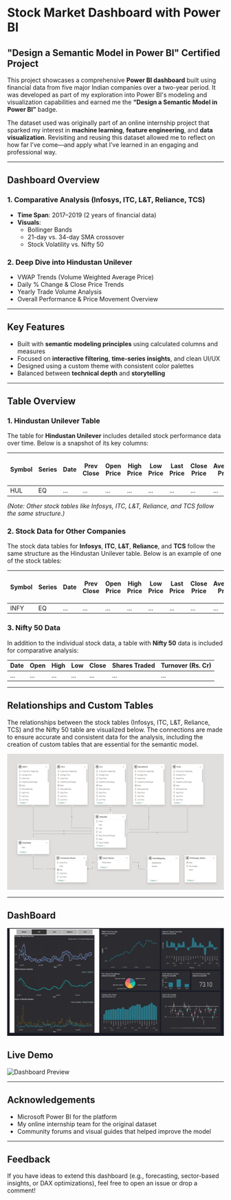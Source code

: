 # Stock Market Dashboard with Power BI

## "Design a Semantic Model in Power BI" Certified Project

This project showcases a comprehensive **Power BI dashboard** built using financial data from five major Indian companies over a two-year period. It was developed as part of my exploration into Power BI's modeling and visualization capabilities and earned me the **“Design a Semantic Model in Power BI”** badge.

The dataset used was originally part of an online internship project that sparked my interest in **machine learning**, **feature engineering**, and **data visualization**. Revisiting and reusing this dataset allowed me to reflect on how far I’ve come—and apply what I’ve learned in an engaging and professional way.

---

## Dashboard Overview

### 1. Comparative Analysis (Infosys, ITC, L&T, Reliance, TCS)
- **Time Span**: 2017–2019 (2 years of financial data)
- **Visuals**:
  - Bollinger Bands
  - 21-day vs. 34-day SMA crossover
  - Stock Volatility vs. Nifty 50

### 2. Deep Dive into Hindustan Unilever
- VWAP Trends (Volume Weighted Average Price)
- Daily % Change & Close Price Trends
- Yearly Trade Volume Analysis
- Overall Performance & Price Movement Overview

---

## Key Features
- Built with **semantic modeling principles** using calculated columns and measures
- Focused on **interactive filtering**, **time-series insights**, and clean UI/UX
- Designed using a custom theme with consistent color palettes
- Balanced between **technical depth** and **storytelling**

---

## Table Overview

### 1. Hindustan Unilever Table

The table for **Hindustan Unilever** includes detailed stock performance data over time. Below is a snapshot of its key columns:

| Symbol | Series | Date | Prev Close | Open Price | High Price | Low Price | Last Price | Close Price | Average Price | Total Traded Quantity | Turnover | No. of Trades | Deliverable Qty | % Dly Qt to Traded Qty |
|--------|--------|------|------------|------------|------------|-----------|------------|-------------|---------------|-----------------------|----------|---------------|-----------------|------------------------|
| HUL    | EQ     | ...  | ...        | ...        | ...        | ...       | ...        | ...         | ...           | ...                   | ...      | ...           | ...             | ...                    |

*(Note: Other stock tables like Infosys, ITC, L&T, Reliance, and TCS follow the same structure.)*


### 2. Stock Data for Other Companies

The stock data tables for **Infosys**, **ITC**, **L&T**, **Reliance**, and **TCS** follow the same structure as the Hindustan Unilever table. Below is an example of one of the stock tables:

| Symbol | Series | Date | Prev Close | Open Price | High Price | Low Price | Last Price | Close Price | Average Price | Total Traded Quantity | Turnover | No. of Trades | Deliverable Qty | % Dly Qt to Traded Qty |
|--------|--------|------|------------|------------|------------|-----------|------------|-------------|---------------|-----------------------|----------|---------------|-----------------|------------------------|
| INFY   | EQ     | ...  | ...        | ...        | ...        | ...       | ...        | ...         | ...           | ...                   | ...      | ...           | ...             | ...                    |

### 3. Nifty 50 Data

In addition to the individual stock data, a table with **Nifty 50** data is included for comparative analysis:

| Date       | Open | High | Low  | Close | Shares Traded | Turnover (Rs. Cr) |
|------------|------|------|------|-------|---------------|-------------------|
| ...        | ...  | ...  | ...  | ...   | ...           | ...               |



---

## Relationships and Custom Tables

The relationships between the stock tables (Infosys, ITC, L&T, Reliance, TCS) and the Nifty 50 table are visualized below. The connections are made to ensure accurate and consistent data for the analysis, including the creation of custom tables that are essential for the semantic model.

![Relationships & Custom Tables](https://github.com/ManasiBhosale/stock-analysis-semantic-model/blob/6c0035bf5e1ae53548340ce4a2145e5ff0db0dc0/images_bi/Table_Relationships.png)

---

## DashBoard

![DashBoard](https://github.com/ManasiBhosale/stock-analysis-semantic-model/blob/6c0035bf5e1ae53548340ce4a2145e5ff0db0dc0/images_bi/Stock_Dashboard.png)

## Live Demo

![Dashboard Preview](https://github.com/ManasiBhosale/stock-analysis-semantic-model/blob/6c0035bf5e1ae53548340ce4a2145e5ff0db0dc0/images_bi/DashBoard_GIF.gif)

---


## Acknowledgements
- Microsoft Power BI for the platform
- My online internship team for the original dataset
- Community forums and visual guides that helped improve the model

---

## Feedback
If you have ideas to extend this dashboard (e.g., forecasting, sector-based insights, or DAX optimizations), feel free to open an issue or drop a comment!

